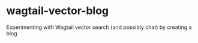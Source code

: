 # wagtail-vector-blog
Experimenting with Wagtail vector search (and possibly chat) by creating a blog
